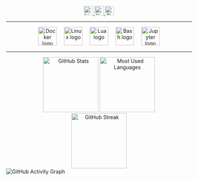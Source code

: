 <div align="center">
  <a href="https://www.linkedin.com/in/mohammed-ayyub-khan-7255422ba/" target="_blank">
    <img src="https://img.shields.io/static/v1?message=LinkedIn&logo=linkedin&label=&color=0077B5&logoColor=white&labelColor=&style=for-the-badge" height="25" alt="LinkedIn logo" />
  </a>
  <a href="https://www.youtube.com/@bunbutterjamm" target="_blank">
    <img src="https://img.shields.io/static/v1?message=YouTube&logo=youtube&label=&color=FF0000&logoColor=white&labelColor=&style=for-the-badge" height="25" alt="YouTube logo" />
  </a>
  <a href="mailto:mak72kaleji@proton.me" target="_blank">
    <img src="https://img.shields.io/static/v1?message=ProtonMail&logo=protonmail&label=&color=8B89CC&logoColor=white&labelColor=&style=for-the-badge" height="25" alt="ProtonMail logo" />
  </a>
</div>

---


<div align="center">
  <img src="https://cdn.jsdelivr.net/gh/devicons/devicon/icons/docker/docker-plain-wordmark.svg" height="50" alt="Docker logo" />
  <img width="12" />
  <img src="https://cdn.jsdelivr.net/gh/devicons/devicon/icons/linux/linux-original.svg" height="50" alt="Linux logo" />
  <img width="12" />
  <img src="https://cdn.jsdelivr.net/gh/devicons/devicon/icons/lua/lua-original.svg" height="50" alt="Lua logo" />
  <img width="12" />
  <img src="https://cdn.jsdelivr.net/gh/devicons/devicon/icons/bash/bash-original.svg" height="50" alt="Bash logo" />
  <img width="12" />
  <img src="https://cdn.jsdelivr.net/gh/devicons/devicon/icons/jupyter/jupyter-original-wordmark.svg" height="50" alt="Jupyter logo" />
</div>

---


<div align="center">
  <img src="https://github-readme-stats.vercel.app/api?username=dougbug589&hide_title=false&hide_rank=true&show_icons=true&include_all_commits=true&count_private=true&disable_animations=false&theme=dracula&locale=en&hide_border=true&order=1" height="150" alt="GitHub Stats" />
  <img src="https://github-readme-stats.vercel.app/api/top-langs?username=dougbug589&locale=en&hide_title=false&layout=compact&card_width=320&langs_count=5&theme=dracula&hide_border=true&order=2" height="150" alt="Most Used Languages" />
</div>

<div align="center">
  <img src="https://github-readme-streak-stats.herokuapp.com/?user=dougbug589&theme=dracula&hide_border=true" height="150" alt="GitHub Streak" />
</div>
  <img src="https://github-readme-activity-graph.vercel.app/graph?username=dougbug589&theme=dracula&hide_border=true" alt="GitHub Activity Graph" />
  <br>
  
